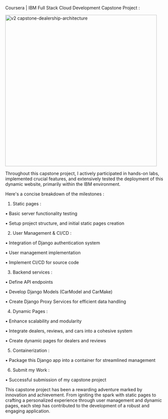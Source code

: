 Coursera | IBM Full Stack Cloud Development Capstone Project :

<img width="480" alt="v2 capstone-dealership-architecture" src="https://github.com/Jean-Joooo/agfzb-CloudAppDevelopment_Capstone/assets/124114074/381e1012-b728-4d73-91b2-c2777532494f">

Throughout this capstone project, I actively participated in hands-on labs, implemented crucial features, and extensively tested the deployment of this dynamic website, primarily within the IBM environment.

Here's a concise breakdown of the milestones :

1. Static pages :
   
•	Basic server functionality testing

•	Setup project structure, and initial static pages creation


2. User Management & CI/CD :

•	Integration of Django authentication system

•	User management implementation

•	Implement CI/CD for source code


3. Backend services :
   
•	Define API endpoints

•	Develop Django Models (CarModel and CarMake)

•	Create Django Proxy Services for efficient data handling


4. Dynamic Pages :
   
•	Enhance scalability and modularity

•	Integrate dealers, reviews, and cars into a cohesive system

•	Create dynamic pages for dealers and reviews


5. Containerization :
    
•	Package this Django app into a container for streamlined management


6. Submit my Work :
   
•	Successful submission of my capstone project


This capstone project has been a rewarding adventure marked by innovation and achievement. From igniting the spark with static pages to crafting a personalized experience through user management and dynamic pages, each step has contributed to the development of a robust and engaging application.
